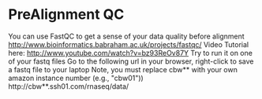 # PreAlignment QC

You can use FastQC to get a sense of your data quality before alignment
http://www.bioinformatics.babraham.ac.uk/projects/fastqc/
Video Tutorial here: http://www.youtube.com/watch?v=bz93ReOv87Y
Try to run it on one of your fastq files
Go to the following url in your browser, right-click to save a fastq file to your laptop
Note, you must replace cbw** with your own amazon instance number (e.g., "cbw01"))
http://cbw**.ssh01.com/rnaseq/data/